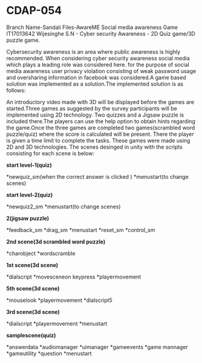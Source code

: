 # CDAP-054
Branch Name-Sandali Files-AwareME Social media awareness Game IT17013642  Wijesinghe S.N - Cyber security Awareness - 2D Quiz game/3D puzzle game.

Cybersecurity awareness is an area where public awareness is highly recommended. When considering cyber security awareness social media which plays a leading role was considered here. for the purpose of social media awareness user privacy violation consisting of weak password usage and oversharing information in facebook was considered.A game based solution was implemented as a solution.The implemented solution is as follows:

An introductory video made with 3D will be displayed before the games are started.Three games as suggested by the survey participants will be implemented using 2D technology. Two quizzes and a Jigsaw puzzle is included there.The players can use the help option to obtain hints regarding the game.Once the three games are completed two games(scrambled word puzzle/quiz) where the score is calculated will be present. There the player is given a time limit to complete the tasks. These games were made using 2D and 3D technologies.
The scenes desinged in unity with the scripts consisting for each scene is below:

**start level-1(quiz)**

*newquiz_sm(when the correct answer is clicked )
*menustart(to change scenes)


**start level-2(quiz)**

*newquiz2_sm
*menustart(to change scenes)


**2(jigsaw puzzle)**

*feedback_sm
*drag_sm
*menustart
*reset_sm
*control_sm


**2nd scene(3d scrambled word puzzle)**

*charobject
*wordscramble


**1st scene(3d scene)**

*dialscript
*movesceneon keypress
*playermovement


**5th scene(3d scene)**

*mouselook
*playermovement
*dialscript5


**3rd scene(3d scene)**

*dialscript
*playermovement
*menustart


**samplescene(quiz)**

*answerdata
*audiomanager
*uimanager
*gameevents
*game mannager
*gameutility
*question
*menustart






